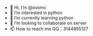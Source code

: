 - 👋 Hi, I’m @ovomc
- 👀 I’m interested in python
- 🌱 I’m currently learning python
- 💞️ I’m looking to collaborate on server
- 📫 How to reach me QQ：3144855127

<!---
ovomc/ovomc is a ✨ special ✨ repository because its `README.md` (this file) appears on your GitHub profile.
You can click the Preview link to take a look at your changes.
--->
